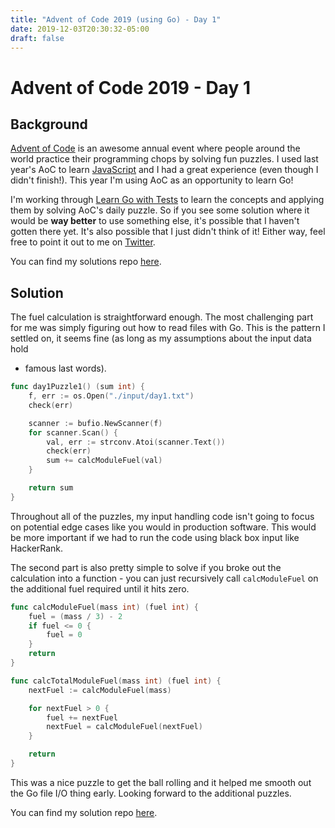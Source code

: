 ```yaml
---
title: "Advent of Code 2019 (using Go) - Day 1"
date: 2019-12-03T20:30:32-05:00
draft: false
---
```


# Advent of Code 2019 - Day 1

## Background

[Advent of Code](https://adventofcode.com) is an awesome annual event where
people around the world practice their programming chops by solving fun 
puzzles. I used last year's AoC to learn [JavaScript](https://github.com/mattcdrake/aoc18)
and I had a great experience (even though I didn't finish!). This year I'm 
using AoC as an opportunity to learn Go!

I'm working through [Learn Go with Tests](https://quii.gitbook.io/learn-go-with-tests/)
to learn the concepts and applying them by solving AoC's daily puzzle. So if
you see some solution where it would be __way better__ to use something else,
it's possible that I haven't gotten there yet. It's also possible that I just
didn't think of it! Either way, feel free to point it out to me on
[Twitter](https://twitter.com/mdrake__).

You can find my solutions repo [here](https://github.com/mattcdrake/aoc19-go).

## Solution

The fuel calculation is straightforward enough. The most challenging part for
me was simply figuring out how to read files with Go. This is the pattern I
settled on, it seems fine (as long as my assumptions about the input data hold
- famous last words).

```go
func day1Puzzle1() (sum int) {
	f, err := os.Open("./input/day1.txt")
	check(err)

	scanner := bufio.NewScanner(f)
	for scanner.Scan() {
		val, err := strconv.Atoi(scanner.Text())
		check(err)
		sum += calcModuleFuel(val)
	}

	return sum
}
```

Throughout all of the puzzles, my input handling code isn't going to focus on 
potential edge cases like you would in production software. This would be more 
important if we had to run the code using black box input like HackerRank.

The second part is also pretty simple to solve if you broke out the calculation
into a function - you can just recursively call `calcModuleFuel` on the
additional fuel required until it hits zero.

```go
func calcModuleFuel(mass int) (fuel int) {
	fuel = (mass / 3) - 2
	if fuel <= 0 {
		fuel = 0
	}
	return
}

func calcTotalModuleFuel(mass int) (fuel int) {
	nextFuel := calcModuleFuel(mass)

	for nextFuel > 0 {
		fuel += nextFuel
		nextFuel = calcModuleFuel(nextFuel)
	}

	return
}
```

This was a nice puzzle to get the ball rolling and it helped me smooth out the
Go file I/O thing early. Looking forward to the additional puzzles.

You can find my solution repo [here](https://github.com/mattcdrake/aoc19-go).

